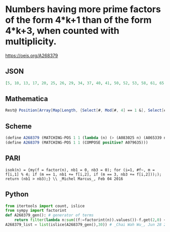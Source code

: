 # Numbers having more prime factors of the form 4\*k\+1 than of the form 4\*k\+3, when counted with multiplicity\.
https://oeis.org/A268379
## JSON
```JSON
[5, 10, 13, 17, 20, 25, 26, 29, 34, 37, 40, 41, 50, 52, 53, 58, 61, 65, 68, 73, 74, 75, 80, 82, 85, 89, 97, 100, 101, 104, 106, 109, 113, 116, 122, 125, 130, 136, 137, 145, 146, 148, 149, 150, 157, 160, 164, 169, 170, 173, 175, 178, 181, 185, 193, 194, 195, 197, 200, 202, 205, 208, 212, 218, 221]
```
## Mathematica
```Mathematica
Rest@ Position[Array[Map[Length, {Select[#, Mod[#, 4] == 1 &], Select[#, Mod[#, 4] == 3 &]}] &@ Flatten@ Apply[Table[#1, {#2}] &, FactorInteger@ #, 1] &, {221}], {a_, b_} /; a > b] // Flatten (* _Michael De Vlieger_, Feb 05 2016 *)
```
## Scheme
```Scheme
(define A268379 (MATCHING-POS 1 1 (lambda (n) (> (A083025 n) (A065339 n)))))
(define A268379 (MATCHING-POS 1 1 (COMPOSE positive? A079635)))
```
## PARI
```PARI
isok(n) = {my(f = factor(n), nb1 = 0, nb3 = 0); for (i=1, #f~, m = f[i,1] % 4; if (m == 1, nb1 += f[i,2], if (m == 3, nb3 += f[i,2]));); return (nb1 > nb3);} \\ _Michel Marcus_, Feb 04 2016
```
## Python
```Python
from itertools import count, islice
from sympy import factorint
def A268379_gen(): # generator of terms
    return filter(lambda n:sum((f:=factorint(n)).values())-f.get(2,0) < 2*sum(f[p] for p in f if p & 3 == 1),count(1))
A268379_list = list(islice(A268379_gen(),30)) # _Chai Wah Wu_, Jun 28 2022
```
